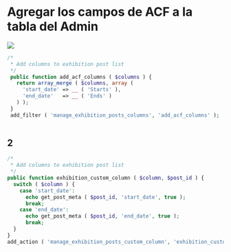 # Agregar los campos de ACF a la tabla del Admin

<img src="https://raw.githack.com/ecr007/Agregar-los-campos-de-ACF-a-la-tabla-del-Admin/master/2016-01-05_1516.png" />

```php
/*
 * Add columns to exhibition post list
 */
 public function add_acf_columns ( $columns ) {
   return array_merge ( $columns, array ( 
     'start_date' => __ ( 'Starts' ),
     'end_date'   => __ ( 'Ends' ) 
   ) );
 }
 add_filter ( 'manage_exhibition_posts_columns', 'add_acf_columns' );
 
 ```
 
 ## 2
 
 ```php
 /*
  * Add columns to exhibition post list
  */
 public function exhibition_custom_column ( $column, $post_id ) {
   switch ( $column ) {
     case 'start_date':
       echo get_post_meta ( $post_id, 'start_date', true );
       break;
     case 'end_date':
       echo get_post_meta ( $post_id, 'end_date', true );
       break;
   }
 }
 add_action ( 'manage_exhibition_posts_custom_column', 'exhibition_custom_column', 10, 2 );
 ```
